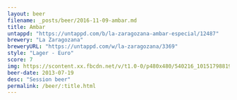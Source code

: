 ```yaml
---
layout: beer
filename: _posts/beer/2016-11-09-ambar.md
title: Ambar
untappd: "https://untappd.com/b/la-zaragozana-ambar-especial/12487"
brewery: "La Zaragozana"
breweryURL: "https://untappd.com/w/la-zaragozana/3369"
style: "Lager - Euro"
score: 7
img: https://scontent.xx.fbcdn.net/v/t1.0-0/p480x480/540216_10151798819258745_1593913527_n.jpg?oh=0f6de480b9dbd51191713d570a393c22&oe=594B9A84
beer-date: 2013-07-19
desc: "Session beer"
permalink: /beer/:title.html
---
```

